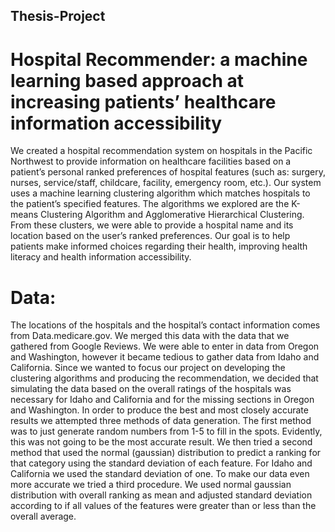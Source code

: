 ## Thesis-Project

# Hospital Recommender: a machine learning based approach at increasing patients’ healthcare information accessibility

  We created a hospital recommendation system on hospitals in the Pacific Northwest to provide information on healthcare facilities based on a patient’s personal ranked preferences of hospital features (such as: surgery, nurses, service/staff, childcare, facility, emergency room, etc.). Our system uses a machine learning clustering algorithm which matches hospitals to the patient’s specified features. The algorithms we explored are the K-means Clustering Algorithm and Agglomerative Hierarchical Clustering. From these clusters, we were able to provide a hospital name and its location based on the user’s ranked preferences. Our goal is to help patients make informed choices regarding their health, improving health literacy and health information accessibility. <br>
  # Data:
  The locations of the hospitals and the hospital’s contact information comes from  Data.medicare.gov. We merged this data with the data that we gathered from Google Reviews. We were able to enter in data from Oregon and Washington, however it became tedious to gather data from Idaho and California. Since we wanted to focus our project on developing the clustering algorithms and producing the recommendation, we decided that simulating the data based on the overall ratings of the hospitals was necessary for Idaho and California and for the missing sections in Oregon and Washington. In order to produce the best and most closely accurate results we attempted three methods of data generation. The first method was to just generate random numbers from 1-5 to fill in the spots. Evidently, this was not going to be the most accurate result. We then tried a second method that used the normal (gaussian) distribution to predict a ranking for that category using the standard deviation of each feature. For Idaho and California we used the standard deviation of one. To make our data even more accurate we tried a third procedure. We used normal gaussian distribution with overall ranking as mean and adjusted standard deviation according to if all values of the features were greater than or less than the overall average. 
